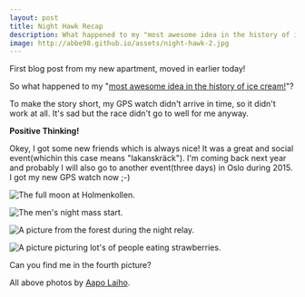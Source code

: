 ```yaml
---
layout: post
title: Night Hawk Recap
description: What happened to my "most awesome idea in the history of ice cream"?
image: http://abbe98.github.io/assets/night-hawk-2.jpg
---
```


First blog post from my new apartment, moved in earlier today!

So what happened to my "[most awesome idea in the history of ice cream!][1]"?

To make the story short, my GPS watch didn't arrive in time, so it didn't work at all. It's sad but the race didn't go to well for me anyway. 

**Positive Thinking!**

Okey, I got some new friends which is always nice! It was a great and social event(whichin this case means "lakanskräck"). I'm coming back next year and probably I will also go to another event(three days) in Oslo during 2015. I got my new GPS watch now ;-)

![The full moon at Holmenkollen.](http://abbe98.github.io/assets/night-hawk-1.jpg)

![The men's night mass start.](http://abbe98.github.io/assets/night-hawk-2.jpg)

![A picture from the forest during the night relay.](http://abbe98.github.io/assets/night-hawk-3.jpg)

![A picture picturing lot's of people eating strawberries.](http://abbe98.github.io/assets/night-hawk-4.jpg)

Can you find me in the fourth picture?

All above photos by [Aapo Laiho][2].

[1]: http://abbe98.github.io/blog/2014/06/23/norway-open-data-and-night-hawk
[2]: https://www.facebook.com/aapo.laiho